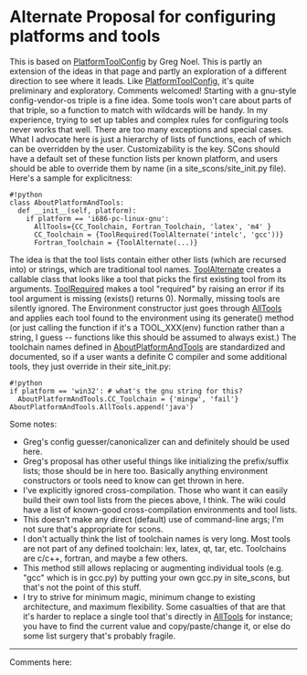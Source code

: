 # Alternate Proposal for configuring platforms and tools
This is based on [PlatformToolConfig](PlatformToolConfig) by Greg Noel.  This is partly an extension of the ideas in that page and partly an exploration of a different direction to see where it leads.  Like [PlatformToolConfig](PlatformToolConfig), it's quite preliminary and exploratory.  Comments welcomed! Starting with a gnu-style config-vendor-os triple is a fine idea.  Some tools won't care about parts of that triple, so a function to match with wildcards will be handy. In my experience, trying to set up tables and complex rules for configuring tools never works that well.  There are too many exceptions and special cases.  What I advocate here is just a hierarchy of lists of functions, each of which can be overridden by the user.  Customizability is the key.  SCons should have a default set of these function lists per known platform, and users should be able to override them by name (in a site_scons/site_init.py file). Here's a sample for explicitness: 

```
#!python 
class AboutPlatformAndTools:
  def __init__(self, platform):
    if platform == 'i686-pc-linux-gnu':
      AllTools={CC_Toolchain, Fortran_Toolchain, 'latex', 'm4' }
      CC_Toolchain = {ToolRequired(ToolAlternate('intelc', 'gcc'))}
      Fortran_Toolchain = {ToolAlternate(...)}
```

The idea is that the tool lists contain either other lists (which are recursed into) or strings, which are traditional tool names.  [ToolAlternate](ToolAlternate) creates a callable class that looks like a tool that picks the first existing tool from its arguments.  [ToolRequired](ToolRequired) makes a tool "required" by raising an error if its tool argument is missing (exists() returns 0).  Normally, missing tools are silently ignored.  The Environment constructor just goes through [AllTools](AllTools) and applies each tool found to the environment using its generate() method (or just calling the function if it's a TOOL_XXX(env) function rather than a string, I guess -- functions like this should be assumed to always exist.) The toolchain names defined in [AboutPlatformAndTools](AboutPlatformAndTools) are standardized and documented, so if a user wants a definite C compiler and some additional tools, they just override in their site_init.py: 

```
#!python 
if platform == 'win32': # what's the gnu string for this?
  AboutPlatformAndTools.CC_Toolchain = {'mingw', 'fail'}
AboutPlatformAndTools.AllTools.append('java')
```

Some notes: 
* Greg's config guesser/canonicalizer can and definitely should be used here. 
* Greg's proposal has other useful things like initializing the prefix/suffix lists; those should be in here too.  Basically anything environment constructors or tools need to know can get thrown in here. 
* I've explicitly ignored cross-compilation.  Those who want it can easily build their own tool lists from the pieces above, I think.  The wiki could have a list of known-good cross-compilation environments and tool lists. 
* This doesn't make any direct (default) use of command-line args; I'm not sure that's appropriate for scons. 
* I don't actually think the list of toolchain names is very long.  Most tools are not part of any defined toolchain: lex, latex, qt, tar, etc.  Toolchains are c/c++, fortran, and maybe a few others. 
* This method still allows replacing or augmenting individual tools (e.g. "gcc" which is in gcc.py) by putting your own gcc.py in site_scons, but that's not the point of this stuff. 
* I try to strive for minimum magic, minimum change to existing architecture, and maximum flexibility.  Some casualties of that are that it's harder to replace a single tool that's directly in [AllTools](AllTools) for instance; you have to find the current value and copy/paste/change it, or else do some list surgery that's probably fragile. 


---

 Comments here: 
